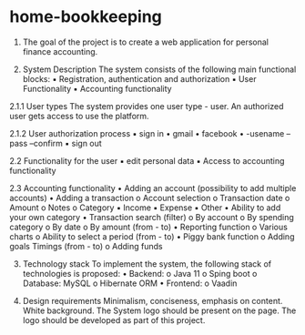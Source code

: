 # home-bookkeeping

1. The goal of the project is to create a web application for personal
finance accounting.

2. System Description
The system consists of the following main functional blocks:
▪ Registration, authentication and authorization
▪ User Functionality
▪ Accounting functionality

2.1.1 User types
The system provides one user type - user. An authorized user gets
access to use the platform.

2.1.2 User authorization process
▪ sign in
  • gmail
  • facebook
  • -usename –pass –confirm
▪ sign out

2.2 Functionality for the user
▪ edit personal data
▪ Access to accounting functionality

2.3 Accounting functionality
• Adding an account (possibility to add multiple accounts)
• Adding a transaction
  o Account selection
  o Transaction date
  o Amount
  o Notes
  o Category
    ▪ Income
    ▪ Expense
    ▪ Other
   • Ability to add your own category
• Transaction search (filter)
  o By account
  o By spending category
  o By date
  o By amount (from - to)
• Reporting function
  o Various charts
  o Ability to select a period (from - to)
• Piggy bank function
    o Adding goals Timings (from - to)
    o Adding funds

3. Technology stack
To implement the system, the following stack of technologies is proposed:
• Backend:
  o Java 11
  o Sping boot
  o Database: MySQL
  o Hibernate ORM
• Frontend:
  o Vaadin

4. Design requirements
Minimalism, conciseness, emphasis on content. White background. The
System logo should be present on the page. The logo should be developed as
part of this project.
